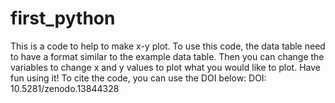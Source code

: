 # first_python
This is a code to help to make x-y plot. To use this code, the data table need to have a format similar to the example data table.
Then you can change the variables to change x and y values to plot what you would like to plot.
Have fun using it!
To cite the code, you can use the DOI below:
DOI: 10.5281/zenodo.13844328
